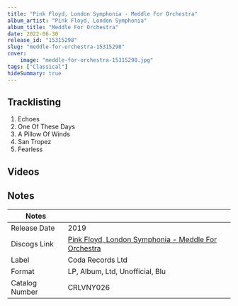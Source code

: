 ```yaml
---
title: "Pink Floyd, London Symphonia - Meddle For Orchestra"
album_artist: "Pink Floyd, London Symphonia"
album_title: "Meddle For Orchestra"
date: 2022-06-30
release_id: "15315298"
slug: "meddle-for-orchestra-15315298"
cover:
    image: "meddle-for-orchestra-15315298.jpg"
tags: ["Classical"]
hideSummary: true
---
```


## Tracklisting
1. Echoes
2. One Of These Days
3. A Pillow Of Winds
4. San Tropez
5. Fearless

## Videos


## Notes

| Notes          |             |
| ---------------| ----------- |
| Release Date   | 2019 |
| Discogs Link   | [Pink Floyd, London Symphonia - Meddle For Orchestra](https://www.discogs.com/release/15315298) |
| Label          | Coda Records Ltd |
| Format         | LP, Album, Ltd, Unofficial, Blu |
| Catalog Number | CRLVNY026 |

